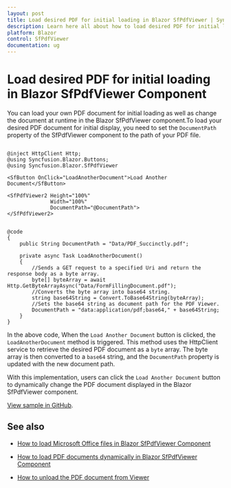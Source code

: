 ```yaml
---
layout: post
title: Load desired PDF for initial loading in Blazor SfPdfViewer | Syncfusion
description: Learn here all about how to load desired PDF for initial loading in Syncfusion Blazor SfPdfViewer component and more.
platform: Blazor
control: SfPdfViewer
documentation: ug
---
```


# Load desired PDF for initial loading in Blazor SfPdfViewer Component

You can load your own PDF document for initial loading as well as change the document at runtime in the Blazor SfPdfViewer component.To load your desired PDF document for initial display, you need to set the `DocumentPath` property of the SfPdfViewer component to the path of your PDF file. 

```cshtml

@inject HttpClient Http;
@using Syncfusion.Blazor.Buttons;
@using Syncfusion.Blazor.SfPdfViewer

<SfButton OnClick="LoadAnotherDocument">Load Another Document</SfButton>

<SfPdfViewer2 Height="100%"
              Width="100%"
              DocumentPath="@DocumentPath">
</SfPdfViewer2>


@code
{
    public String DocumentPath = "Data/PDF_Succinctly.pdf";

    private async Task LoadAnotherDocument()
    {
        //Sends a GET request to a specified Uri and return the response body as a byte array.
        byte[] byteArray = await Http.GetByteArrayAsync("Data/FormFillingDocument.pdf");
        //Converts the byte array into base64 string.
        string base64String = Convert.ToBase64String(byteArray);
        //Sets the base64 string as document path for the PDF Viewer.
        DocumentPath = "data:application/pdf;base64," + base64String;
    }
}

```

In the above code, When the `Load Another Document` button is clicked, the `LoadAnotherDocument` method is triggered. This method uses the HttpClient service to retrieve the desired PDF document as a `byte` array. The byte array is then converted to a `base64` string, and the `DocumentPath` property is updated with the new document path.

With this implementation, users can click the `Load Another Document` button to dynamically change the PDF document displayed in the Blazor SfPdfViewer component.

[View sample in GitHub](https://github.com/SyncfusionExamples/blazor-pdf-viewer-examples/tree/master/Common/Load%20Desire%20PDF%20in%20Blazor%20-%20SfPdfViewer).

## See also

* [How to load Microsoft Office files in Blazor SfPdfViewer Component](./load-office-files)

* [How to load PDF documents dynamically in Blazor SfPdfViewer Component](./load-pdf-document-dynamically)

* [How to unload the PDF document from Viewer](./unload-the-pdf-document-from-viewer)